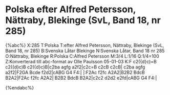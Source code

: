 # Polska efter Alfred Petersson, Nättraby, Blekinge (SvL, Band 18, nr 285)

{%abc%}
X:285
T:Polska
T:efter Alfred Petersson, Nättraby, Blekinge (SvL, Band 18, nr 285)
B:Svenska Låtar Blekinge
N:Svenska Låtar, Band 18 nr 285
O:Nättraby, Blekinge
R:Polska
C:Alfred Petersson
M:3/4
L:1/16
Q:1/4=100
Z:Konverterad till abc-format av  Olle Paulsson 05-01-03
K:F
c2({d}c)=B c2({d}c)B c2({d}c)B|c2ba agfg a2f2|c2c=B c2cB c2cB|
c2ba agfg a2f2|F2GA Bcde f2d2|cABG G4 F4:|
|:F2Ac f2fc A2A2|B2B2 BdcB B2A2|F2Ac f2fc A2A2|
B2B2 BdcB B2A2|c2c2 d2d2 e2fd|cABG G4 F4:|

{%endabc%}


